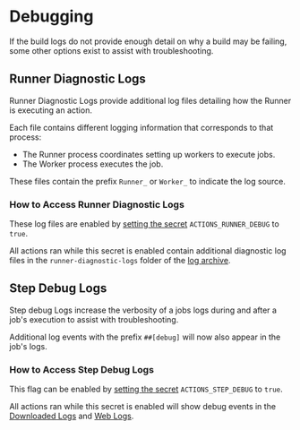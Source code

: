 # Debugging
If the build logs do not provide enough detail on why a build may be failing, some other options exist to assist with troubleshooting.

## Runner Diagnostic Logs
Runner Diagnostic Logs provide additional log files detailing how the Runner is executing an action.

Each file contains different logging information that corresponds to that process:
  * The Runner process coordinates setting up workers to execute jobs.
  * The Worker process executes the job.

These files contain the prefix `Runner_` or `Worker_` to indicate the log source.

### How to Access Runner Diagnostic Logs
These log files are enabled by [setting the secret](https://help.github.com/en/articles/virtual-environments-for-github-actions#creating-and-using-secrets-encrypted-variables) `ACTIONS_RUNNER_DEBUG` to `true`. 

All actions ran while this secret is enabled contain additional diagnostic log files in the `runner-diagnostic-logs` folder of the [log archive](https://help.github.com/en/articles/managing-a-workflow-run#downloading-logs-and-artifacts).

## Step Debug Logs
Step debug Logs increase the verbosity of a jobs logs during and after a job's execution to assist with troubleshooting. 

Additional log events with the prefix `##[debug]` will now also appear in the job's logs.

### How to Access Step Debug Logs
This flag can be enabled by [setting the secret](https://help.github.com/en/articles/virtual-environments-for-github-actions#creating-and-using-secrets-encrypted-variables) `ACTIONS_STEP_DEBUG` to `true`.

All actions ran while this secret is enabled will show debug events in the [Downloaded Logs](https://help.github.com/en/articles/managing-a-workflow-run#downloading-logs-and-artifacts) and [Web Logs](https://help.github.com/en/articles/managing-a-workflow-run#viewing-logs-to-diagnose-failures).
